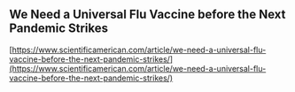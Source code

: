 ## We Need a Universal Flu Vaccine before the Next Pandemic Strikes
  
  [https://www.scientificamerican.com/article/we-need-a-universal-flu-vaccine-before-the-next-pandemic-strikes/](https://www.scientificamerican.com/article/we-need-a-universal-flu-vaccine-before-the-next-pandemic-strikes/)